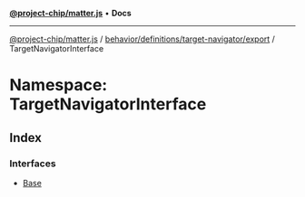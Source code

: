 [**@project-chip/matter.js**](../../../../../../README.md) • **Docs**

***

[@project-chip/matter.js](../../../../../../modules.md) / [behavior/definitions/target-navigator/export](../../README.md) / TargetNavigatorInterface

# Namespace: TargetNavigatorInterface

## Index

### Interfaces

- [Base](interfaces/Base.md)
